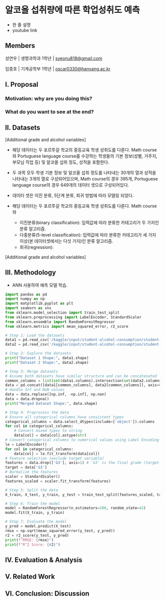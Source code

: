 # 알코올 섭취량에 따른 학업성취도 예측
- 한 줄 설명
- youtube link
  
## Members
성연우 | 생명과학과 1학년 | syeonu818@gmail.com

임종호 | 기계공학부 1학년 | oscar0330@hanyang.ac.kr

## I. Proposal
   ### Motivation: why are you doing this? ###
   
   ### What do you want to see at the end? ###

## II. Datasets

   [Additional grade and alcohol variables]
   - 해당 데이터는 두 포르투갈 학교의 중등교육 학생 성취도를 다룬다. Math course와 Portuguese language course를 수강하는 학생들의 기본 정보(성별, 거주지, 부모님 직업 등) 및 알코올 섭취 정도, 성적을 포함한다.
   - 두 과목 모두 학생 기본 정보 및 알코올 섭취 정도를 나타내는 30개의 열과 성적을 나타내는 3개의 열로 구성되어있으며, Math course의 경우 395개, Portuguese language course의 경우 649개의 데이터 셋으로 구성되어있다.
   - 데이터 셋은 이진 분류, 5단계 분류, 회귀 방법에 따라 모델링 되었다.



   - 해당 데이터는 두 포르투갈 학교의 중등교육 학생 성취도를 다룬다. Math course 와 




      - 이진분류(binary classification): 입력값에 따라 분류한 카테고리가 두 가지인 분류 알고리즘. 
      - 다중분류(5-level classification): 입력값에 따라 분류한 카테고리가 세 가지 이상(본 데이터셋에서는 다섯 가지)인 분류 알고리즘.
      - 회귀(regression):


  

  [Additional grade and alcohol variables]


## III. Methodology
   - ANN 사용하여 예측 모델 학습.

```python
import pandas as pd
import numpy as np
import matplotlib.pyplot as plt
import seaborn as sns
from sklearn.model_selection import train_test_split
from sklearn.preprocessing import LabelEncoder, StandardScaler
from sklearn.ensemble import RandomForestRegressor  
from sklearn.metrics import mean_squared_error, r2_score
```

```python
# Step 1: Load the datasets
data1 = pd.read_csv('/kaggle/input/student-alcohol-consumption/student-mat.csv')
data2 = pd.read_csv('/kaggle/input/student-alcohol-consumption/student-por.csv')
```

```python
# Step 2: Explore the datasets
print("Dataset 1 Shape:", data1.shape)
print("Dataset 2 Shape:", data2.shape)
```

```python
# Step 3: Merge datasets
# Assume both datasets have similar structure and can be concatenated
common_columns = list(set(data1.columns).intersection(set(data2.columns)))
data = pd.concat([data1[common_columns], data2[common_columns]], axis=0).reset_index(drop=True)
# Handle Inf and NaN values
data = data.replace([np.inf, -np.inf], np.nan)
data = data.dropna()
print("Merged Dataset Shape:", data.shape)
```

```python
# Step 4: Preprocess the data
# Ensure all categorical columns have consistent types
categorical_columns = data.select_dtypes(include=['object']).columns
for col in categorical_columns:
    # Convert mixed types to string
    data[col] = data[col].astype(str)
# Convert categorical columns to numerical values using Label Encoding
le = LabelEncoder()
for col in categorical_columns:
    data[col] = le.fit_transform(data[col])
# Feature selection (exclude target variable)
features = data.drop(['G3'], axis=1) # 'G3' is the final grade (target variable)
target = data['G3']
# Normalize the features
scaler = StandardScaler()
features_scaled = scaler.fit_transform(features)
```

```python
# Step 5: Split the data
X_train, X_test, y_train, y_test = train_test_split(features_scaled, target, test_size=0.2, random_state=42)
```

```python
# Step 6: Train the model
model = RandomForestRegressor(n_estimators=100, random_state=42)
model.fit(X_train, y_train)
```

```python
# Step 7: Evaluate the model
y_pred = model.predict(X_test)
rmse = np.sqrt(mean_squared_error(y_test, y_pred))
r2 = r2_score(y_test, y_pred)
print(f"RMSE: {rmse}")
print(f"R^2 Score: {r2}")
```




## IV. Evaluation & Analysis
## V. Related Work 
## VI. Conclusion: Discussion
